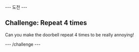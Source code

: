 \--- 도전 \---

## Challenge: Repeat 4 times

Can you make the doorbell repeat 4 times to be really annoying!

\--- /challenge \---
